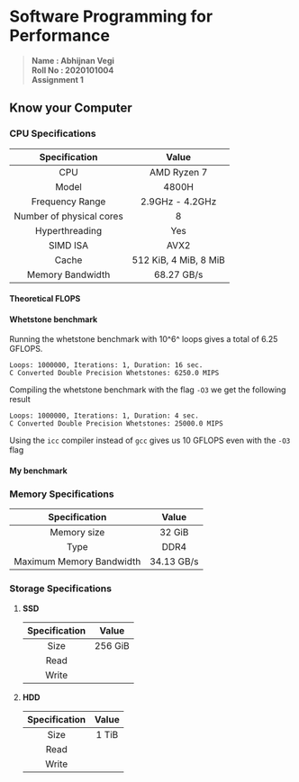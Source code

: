 # Software Programming for Performance
>  **Name : Abhijnan Vegi**  
>  **Roll No : 2020101004**  
>  **Assignment 1**


## Know your Computer
### CPU Specifications

|      Specification       |         Value         |
| :----------------------: | :-------------------: |
|           CPU            |      AMD Ryzen 7      |
|          Model           |         4800H         |
|     Frequency Range      |    2.9GHz - 4.2GHz    |
| Number of physical cores |           8           |
|      Hyperthreading      |          Yes          |
|         SIMD ISA         |         AVX2          |
|          Cache           | 512 KiB, 4 MiB, 8 MiB |
|     Memory Bandwidth     |      68.27 GB/s       |


#### Theoretical FLOPS
#### Whetstone benchmark
Running the whetstone benchmark with 10^6^ loops gives a total of 6.25 GFLOPS.
```
Loops: 1000000, Iterations: 1, Duration: 16 sec.
C Converted Double Precision Whetstones: 6250.0 MIPS
```
Compiling the whetstone benchmark with the flag `-O3` we get the following result
```
Loops: 1000000, Iterations: 1, Duration: 4 sec.
C Converted Double Precision Whetstones: 25000.0 MIPS
```
Using the `icc` compiler instead of `gcc` gives us 10 GFLOPS even with the `-O3` flag
#### My benchmark

### Memory Specifications

|      Specification       |   Value    |
| :----------------------: | :--------: |
|       Memory size        |   32 GiB   |
|           Type           |    DDR4    |
| Maximum Memory Bandwidth | 34.13 GB/s |

### Storage Specifications

1. **SSD**

   | Specification |  Value  |
   | :-----------: | :-----: |
   |     Size      | 256 GiB |
   |     Read      |         |
   |     Write     |         |

2. **HDD**

   | Specification | Value |
   | :-----------: | :---: |
   |     Size      | 1 TiB |
   |     Read      |       |
   |     Write     |       |


